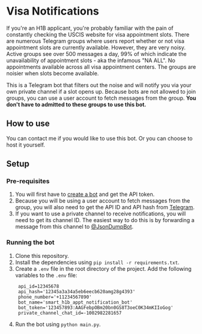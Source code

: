 # Visa Notifications
If you're an H1B applicant, you're probably familiar with the pain of constantly checking the USCIS website for visa appointment slots.
There are numerous Telegram groups where users report whether or not visa appointment slots are currently available. However, they are very noisy. Active groups see over 500 messages a day, 99% of which indicate the unavailability of appointment slots - aka the infamous "NA ALL". No appointments available across all visa appointment centers. The groups are noisier when slots become available.

This is a Telegram bot that filters out the noise and will notify you via your own private channel if a slot opens up. Because bots are not allowed to join groups, you can use a user account to fetch messages from the group. **You don't have to admitted to these groups to use this bot.**

## How to use
You can contact me if you would like to use this bot. Or you can choose to host it yourself.

## Setup
### Pre-requisites
1. You will first have to [create a bot](https://telegram.me/BotFather) and get the API token. 
2. Because you will be using a user account to fetch messages from the group, you will also need to get the API ID and API hash from [Telegram](https://core.telegram.org/api/obtaining_api_id).
3. If you want to use a private channel to receive notifications, you will need to get its channel ID. The easiest way to do this is by forwarding a message from this channel to [@JsonDumpBot](https://stackoverflow.com/a/45577616).

### Running the bot
1. Clone this repository.
2. Install the dependencies using `pip install -r requirements.txt`.
3. Create a `.env` file in the root directory of the project. Add the following variables to the `.env` file:
   ```
    api_id=12345678
	api_hash='12345a3a34a5eb6eecb620amg28g4393'
	phone_number='+11234567890'
	bot_name='smart_h1b_appt_notification_bot'
	bot_token='123457893:AAGFebpOBm20bn0GS8T3oeC0K34mKIIoGog'
	private_channel_chat_id=-1002982281657
   ```
4. Run the bot using `python main.py`.
